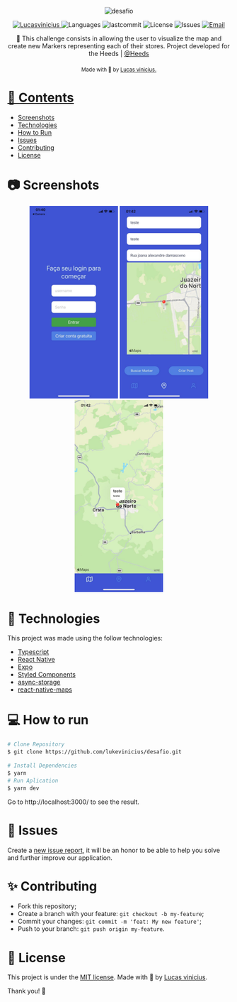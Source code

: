 <p align="center">
   <img src="https://media-exp1.licdn.com/dms/image/C560BAQE9Atv0mZdYfA/company-logo_200_200/0/1624402969223?e=1655337600&v=beta&t=fq0EPThcIHawn51oTErDcbVHy-g_VRWSJVxNJN_nPrs" alt="desafio" width="200"/>
</p>

<p align="center">	
   <a href="https://linkedin.com/in/lukevinicius/">
      <img alt="Lucasvinicius" src="https://img.shields.io/badge/-lukevinicius-5965e0?style=flat&logo=Linkedin&logoColor=white" />
   </a>
  <img alt="Languages" src="https://img.shields.io/github/languages/count/lukevinicius/desafio?color=%235963C5" />
  <img alt="lastcommit" src="https://img.shields.io/github/last-commit/lukevinicius/desafio?color=%235761C3" />
  <img alt="License" src="https://img.shields.io/github/license/lukevinicius/desafio?color=%235E69D7" />
  <img alt="Issues" src="https://img.shields.io/github/issues/lukevinicius/desafio?color=%235965E0">
  <a href="mailto:lucasviniciusaalves@gmail.com">
   <img alt="Email" src="https://img.shields.io/badge/-lucasviniciusaalves%40gmail.com-%23525DCB" />
  </a>
</p>

<p align="center">
  🎯 This challenge consists in allowing the user to visualize the map and create new Markers representing each of their stores. Project developed for the Heeds | <a href="https://www.linkedin.com/company/heeds-technologies/">@Heeds</a>
</p>

<div align="center">
  <sub> Made with 💖 by
    <a href="https://github.com/lukevinicius">Lucas vinicius.
  </sub>
</div>

# 📌 Contents

* [Screenshots](#camera-screenshot) 
* [Technologies](#rocket-technologies) 
* [How to Run](#computer-how-to-run)
* [Issues](#bug-issues)
* [Contributing](#sparkles-issues)
* [License](#page_facing_up-license)

# :camera: Screenshots
<div align="center">
   <img src="./.github/screen1.jpg" width="200px">
   <img src="./.github/screen3.jpg" width="200px">
   <img src="./.github/screen4.jpg" width="200px">
</div>

# :rocket: Technologies
This project was made using the follow technologies:

* [Typescript](https://www.typescriptlang.org/)      
* [React Native](https://reactjs.org/)      
* [Expo](https://expo.dev/)      
* [Styled Components](https://styled-components.com/)
* [async-storage](https://docs.expo.dev/versions/latest/sdk/async-storage/)
* [react-native-maps](https://github.com/react-native-maps/react-native-maps)


# :computer: How to run

```bash
# Clone Repository
$ git clone https://github.com/lukevinicius/desafio.git
```

```bash
# Install Dependencies
$ yarn
# Run Aplication
$ yarn dev
```
Go to http://localhost:3000/ to see the result.

# :bug: Issues

Create a <a href="https://github.com/lukevinicius/desafio/issues">new issue report</a>, it will be an honor to be able to help you solve and further improve our application.

# :sparkles: Contributing

- Fork this repository;
- Create a branch with your feature: `git checkout -b my-feature`;
- Commit your changes: `git commit -m 'feat: My new feature'`;
- Push to your branch: `git push origin my-feature`.

# :page_facing_up: License

This project is under the [MIT license](./LICENSE).
Made with 💖 by [Lucas vinicius](https://linkedin.com/in/lukevinicius/). 

Thank you! 🌠